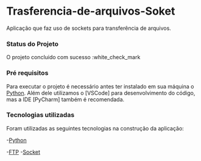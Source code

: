 # Trasferencia-de-arquivos-Soket
Aplicação que faz uso de sockets para transferência de arquivos.

### Status do Projeto
O projeto concluido com sucesso :white_check_mark

### Pré requisitos
Para executar o projeto é necessário antes ter instalado em sua máquina o [Python](https://www.python.org/). Além dele utilizamos o [VSCode] para desenvolvimento do código, mas a IDE [PyCharm] também é recomendada.


### Tecnologias utilizadas
Foram utilizadas as seguintes tecnologias na construção da aplicação:

-[Python](https://www.python.org/)



-[FTP](https://pt.wikipedia.org/wiki/File_Transfer_Protocol)
-[Socket](https://realpython.com/python-sockets/)
